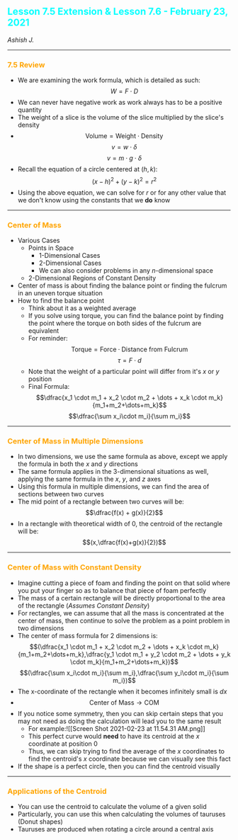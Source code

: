 ## <span style="color:cyan">Lesson 7.5 Extension & Lesson 7.6 - February 23, 2021</span>
<cite>Ashish J.</cite>
****
### <span style="color:orange">7.5 Review</span>
- We are examining the work formula, which is detailed as such: $$W = F \cdot D$$
- We can never have negative work as work always has to be a positive quantity
- The weight of a slice is the volume of the slice multiplied by the slice's density
- $$\text{Volume} = \text{Weight} \cdot \text{Density}$$ $$v = w \cdot \delta$$ $$v = m \cdot g \cdot \delta$$
- Recall the equation of a circle centered at $(h,k)$: $$(x-h)^2 + (y-k)^2 = r^2$$
- Using the above equation, we can solve for $r$ or for any other value that we don't know using the constants that we **do** know

****
### <span style="color:orange">Center of Mass</span>
- Various Cases
	- Points in Space
		- 1-Dimensional Cases
		- 2-Dimensional Cases
		- We can also consider problems in any $n$-dimensional space
	- 2-Dimensional Regions of Constant Density
- Center of mass is about finding the balance point or finding the fulcrum in an uneven torque situation
- How to find the balance point
	- Think about it as a weighted average
	- If you solve using torque, you can find the balance point by finding the point where the torque on both sides of the fulcrum are equivalent
	- For reminder: $$\text{Torque} = \text{Force} \cdot \text{Distance from Fulcrum}$$ $$\tau = F \cdot d$$
	- Note that the weight of a particular point will differ from it's $x$ or $y$ position
	- Final Formula: $$\dfrac{x_1 \cdot m_1 + x_2 \cdot m_2 + \dots + x_k \cdot m_k}{m_1+m_2+\dots+m_k}$$ $$\dfrac{\sum x_i\cdot m_i}{\sum m_i}$$

****
### <span style="color:orange">Center of Mass in Multiple Dimensions</span>
- In two dimensions, we use the same formula as above, except we apply the formula in both the $x$ and $y$ directions
- The same formula applies in the $3$-dimensional situations as well, applying the same formula in the $x$, $y$, and $z$ axes
- Using this formula in multiple dimensions, we can find the area of sections between two curves
- The mid point of a rectangle between two curves will be: $$\dfrac{f(x) + g(x)}{2}$$
- In a rectangle with theoretical width of $0$, the centroid of the rectangle will be: $$(x,\dfrac{f(x)+g(x)}{2})$$

****
### <span style="color:orange">Center of Mass with Constant Density</span>
- Imagine cutting a piece of foam and finding the point on that solid where you put your finger so as to balance that piece of foam perfectly
- The mass of a certain rectangle will be directly proportional to the area of the rectangle (*Assumes Constant Density*)
- For rectangles, we can assume that all the mass is concentrated at the center of mass, then continue to solve the problem as a point problem in two dimensions
- The center of mass formula for $2$ dimensions is: $$(\dfrac{x_1 \cdot m_1 + x_2 \cdot m_2 + \dots + x_k \cdot m_k}{m_1+m_2+\dots+m_k},\dfrac{y_1 \cdot m_1 + y_2 \cdot m_2 + \dots + y_k \cdot m_k}{m_1+m_2+\dots+m_k})$$ $$(\dfrac{\sum x_i\cdot m_i}{\sum m_i},\dfrac{\sum y_i\cdot m_i}{\sum m_i})$$
- The x-coordinate of the rectangle when it becomes infinitely small is $dx$
- $$\text{Center of Mass} \rightarrow \text{COM}$$
- If you notice some symmetry, then you can skip certain steps that you may not need as doing the calculation will lead you to the same result
	- For example:![[Screen Shot 2021-02-23 at 11.54.31 AM.png]]
	- This perfect curve would **need** to have its centroid at the $x$ coordinate at position $0$
	- Thus, we can skip trying to find the average of the $x$ coordinates to find the centroid's $x$ coordinate because we can visually see this fact
- If the shape is a perfect circle, then you can find the centroid visually

****
### <span style="color:orange">Applications of the Centroid</span>
- You can use the centroid to calculate the volume of a given solid
- Particularly, you can use this when calculating the volumes of tauruses (Donut shapes)
- Tauruses are produced when rotating a circle around a central axis